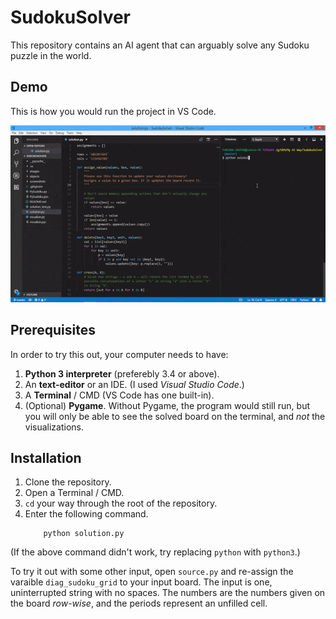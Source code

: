 # SudokuSolver

This repository contains an AI agent that can arguably solve any Sudoku puzzle in the world.

## Demo
This is how you would run the project in VS Code.

![](https://raw.githubusercontent.com/rafi007akhtar/SudokuSolver/master/solving.gif)

## Prerequisites
In order to try this out, your computer needs to have:

1. **Python 3 interpreter** (preferebly 3.4 or above).
2. An **text-editor** or an IDE. (I used _Visual Studio Code_.)
3. A **Terminal** / CMD (VS Code has one built-in).
3. (Optional) **Pygame**. Without Pygame, the program would still run, but you will only be able to see the solved board on the terminal, and _not_ the visualizations.

## Installation

1. Clone the repository.
2. Open a Terminal / CMD.
2. `cd` your way through the root of the repository.
4. Enter the following command.
    ```
        python solution.py
    ```
(If the above command didn't work, try replacing `python` with `python3`.)

To try it out with some other input, open `source.py` and re-assign the varaible `diag_sudoku_grid` to your input board. The input is one, uninterrupted string with no spaces. The numbers are the numbers given on the board *row-wise*, and the periods represent an unfilled cell.
